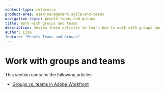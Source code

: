```yaml
---
content-type: reference
product-area: user-management;agile-and-teams
navigation-topic: people-teams-and-groups
title: Work with groups and teams
description: Review these articles to learn how to work with groups and teams in Workfront.
author: Lisa
feature: "People Teams and Groups"
---
```


# Work with groups and teams

This section contains the following articles:

* [Groups vs. teams in Adobe Workfront](../../people-teams-and-groups/work-with-groups-and-teams/understanding-differences-and-similarities-between-groups-and-teams.md)

